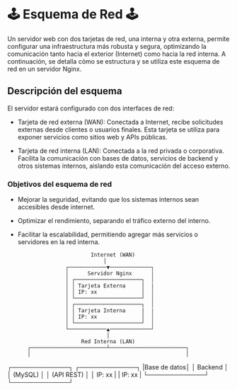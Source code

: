 # 🕹️ Esquema de Red 🕹️

Un servidor web con dos tarjetas de red, una interna y otra externa, permite configurar una infraestructura más robusta y segura, optimizando la comunicación tanto hacia el exterior (Internet) como hacia la red interna. A continuación, se detalla cómo se estructura y se utiliza este esquema de red en un servidor Nginx.

## Descripción del esquema

El servidor estará configurado con dos interfaces de red:

- Tarjeta de red externa (WAN): Conectada a Internet, recibe solicitudes externas desde clientes o usuarios finales. Esta tarjeta se utiliza para exponer servicios como sitios web y APIs públicas.
  
- Tarjeta de red interna (LAN): Conectada a la red privada o corporativa. Facilita la comunicación con bases de datos, servicios de backend y otros sistemas internos, aislando esta comunicación del acceso externo.
  
### Objetivos del esquema de red

- Mejorar la seguridad, evitando que los sistemas internos sean accesibles desde internet.

- Optimizar el rendimiento, separando el tráfico externo del interno.

- Facilitar la escalabilidad, permitiendo agregar más servicios o servidores en la red interna.

                             Internet (WAN)
                                 │
                     ┌────────────▼─────────────┐
                     │      Servidor Nginx      │
                     │ ┌─────────────────────┐  │
                     │ │ Tarjeta Externa     │  |
                     │ │ IP: xx              │  │
                     │ └─────────────────────┘  │
                     │ ┌─────────────────────┐  │
                     │ │ Tarjeta Interna     |  |
                     │ │ IP: xx              │  │
                     │ └─────────────────────┘  │
                     └────────────▲─────────────┘
                                  │
                          Red Interna (LAN)
         ┌────────────────────────┴────────────────────────┐
         │                                                 │
 ┌─────────────┐                                   ┌─────────────┐
 |Base de datos│                                   │   Backend   │
 │  (MySQL)    │                                   │ (API REST)  │
 │ IP: xx      |                                   |  IP: xx     |
 └─────────────┘                                   └─────────────┘
